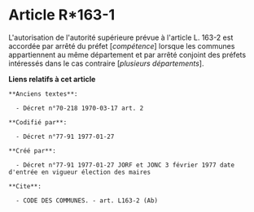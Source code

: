 # Article R*163-1

L'autorisation de l'autorité supérieure prévue à l'article L. 163-2 est accordée par arrêté du préfet [*compétence*] lorsque
les communes appartiennent au même département et par arrêté conjoint des préfets intéressés dans le cas contraire
[*plusieurs départements*].

**Liens relatifs à cet article**

	**Anciens textes**:

	  - Décret n°70-218 1970-03-17 art. 2

	**Codifié par**:

	  - Décret n°77-91 1977-01-27

	**Créé par**:

	  - Décret n°77-91 1977-01-27 JORF et JONC 3 février 1977 date d'entrée en vigueur élection des maires

	**Cite**:

	  - CODE DES COMMUNES. - art. L163-2 (Ab)
